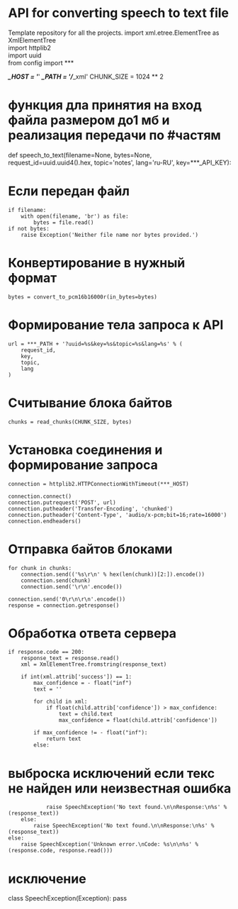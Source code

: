 #  API for converting speech to text file 
Template repository for all the projects.
import xml.etree.ElementTree as XmlElementTree	
import httplib2							
import uuid							
from config import ***
 
***_HOST = '***'
***_PATH = '/***_xml'
CHUNK_SIZE = 1024 ** 2
 
# функция дла принятия на вход файла размером до1 мб и реализация передачи по #частям
def speech_to_text(filename=None, bytes=None, request_id=uuid.uuid4().hex, topic='notes', lang='ru-RU',
               	key=***_API_KEY):
  
# Если передан файл
	if filename:
    	with open(filename, 'br') as file:
        	bytes = file.read()
	if not bytes:
    	raise Exception('Neither file name nor bytes provided.')
 
  # Конвертирование в нужный формат
	bytes = convert_to_pcm16b16000r(in_bytes=bytes)
 
# Формирование тела запроса к API
	url = ***_PATH + '?uuid=%s&key=%s&topic=%s&lang=%s' % (
    	request_id,
    	key,
    	topic,
    	lang
	)
 
# Считывание блока байтов
	chunks = read_chunks(CHUNK_SIZE, bytes)
 
# Установка соединения и формирование запроса
	connection = httplib2.HTTPConnectionWithTimeout(***_HOST)
 
	connection.connect()
	connection.putrequest('POST', url)
	connection.putheader('Transfer-Encoding', 'chunked')
	connection.putheader('Content-Type', 'audio/x-pcm;bit=16;rate=16000')
	connection.endheaders()
 
  # Отправка байтов блоками
	for chunk in chunks:
    	connection.send(('%s\r\n' % hex(len(chunk))[2:]).encode())
    	connection.send(chunk)
    	connection.send('\r\n'.encode())
 
	connection.send('0\r\n\r\n'.encode())
	response = connection.getresponse()
 
# Обработка ответа сервера
	if response.code == 200:
    	response_text = response.read()
    	xml = XmlElementTree.fromstring(response_text)
 
    	if int(xml.attrib['success']) == 1:
        	max_confidence = - float("inf")
        	text = ''
 
        	for child in xml:
            	if float(child.attrib['confidence']) > max_confidence:
                	text = child.text
                	max_confidence = float(child.attrib['confidence'])
 
	        if max_confidence != - float("inf"):
            	return text
        	else:
# выброска исключений если текс не найден или неизвестная ошибка
            	raise SpeechException('No text found.\n\nResponse:\n%s' % (response_text))
    	else:
        	raise SpeechException('No text found.\n\nResponse:\n%s' % (response_text))
	else:
    	raise SpeechException('Unknown error.\nCode: %s\n\n%s' % (response.code, response.read()))
 
# исключение
сlass SpeechException(Exception):
	pass
